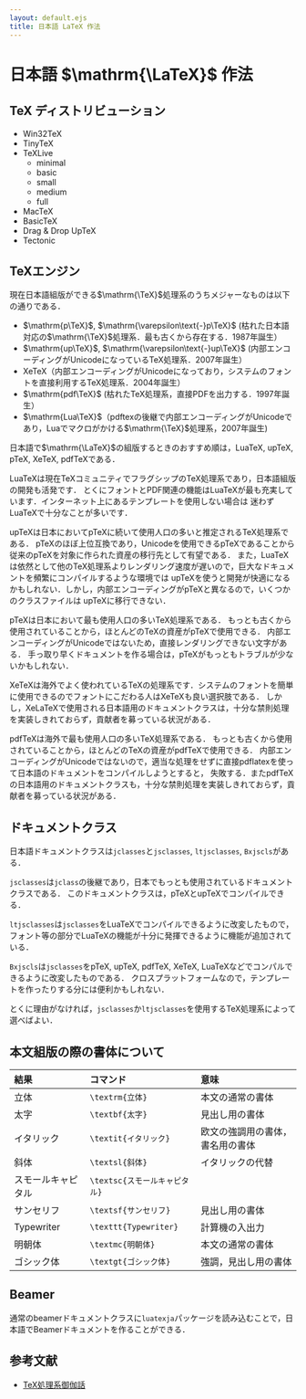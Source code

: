 ```yaml
---
layout: default.ejs
title: 日本語 LaTeX 作法
---
```


# 日本語 $\mathrm{\LaTeX}$ 作法

## TeX ディストリビューション

- Win32TeX
- TinyTeX
- TeXLive
  - minimal
  - basic
  - small
  - medium
  - full
- MacTeX
- BasicTeX
- Drag & Drop UpTeX
- Tectonic

## TeXエンジン

現在日本語組版ができる$\mathrm{\TeX}$処理系のうちメジャーなものは以下の通りである．

- $\mathrm{p\TeX}$, $\mathrm{\varepsilon\text{-}p\TeX}$ (枯れた日本語対応の$\mathrm{\TeX}$処理系．最も古くから存在する．1987年誕生）
- $\mathrm{up\TeX}$, $\mathrm{\varepsilon\text{-}up\TeX}$ (内部エンコーディングがUnicodeになっているTeX処理系．2007年誕生）
- XeTeX（内部エンコーディングがUnicodeになっており，システムのフォントを直接利用するTeX処理系．2004年誕生）
- $\mathrm{pdf\TeX}$ (枯れたTeX処理系，直接PDFを出力する．1997年誕生）
- $\mathrm{Lua\TeX}$（pdftexの後継で内部エンコーディングがUnicodeであり，Luaでマクロがかける$\mathrm{\TeX}$処理系，2007年誕生)

日本語で$\mathrm{\LaTeX}$の組版するときのおすすめ順は，LuaTeX, upTeX, pTeX, XeTeX, pdfTeXである．

LuaTeXは現在TeXコミュニティでフラグシップのTeX処理系であり，日本語組版の開発も活発です．
とくにフォントとPDF関連の機能はLuaTeXが最も充実しています．インターネット上にあるテンプレートを使用しない場合は
迷わずLuaTeXで十分なことが多いです．

upTeXは日本においてpTeXに続いて使用人口の多いと推定されるTeX処理系である．
pTeXのほぼ上位互換であり，Unicodeを使用できるpTeXであることから従来のpTeXを対象に作られた資産の移行先として有望である．
また，LuaTeXは依然として他のTeX処理系よりレンダリング速度が遅いので，巨大なドキュメントを頻繁にコンパイルするような環境では
upTeXを使うと開発が快適になるかもしれない．しかし，内部エンコーディングがpTeXと異なるので，いくつかのクラスファイルは
upTeXに移行できない．

pTeXは日本において最も使用人口の多いTeX処理系である．
もっとも古くから使用されていることから，ほとんどのTeXの資産がpTeXで使用できる．
内部エンコーディングがUnicodeではないため，直接レンダリングできない文字がある．
手っ取り早くドキュメントを作る場合は，pTeXがもっともトラブルが少ないかもしれない．

XeTeXは海外でよく使われているTeXの処理系です．システムのフォントを簡単に使用できるのでフォントにこだわる人はXeTeXも良い選択肢である．
しかし，XeLaTeXで使用される日本語用のドキュメントクラスは，十分な禁則処理を実装しきれておらず，貢献者を募っている状況がある．

pdfTeXは海外で最も使用人口の多いTeX処理系である．
もっとも古くから使用されていることから，ほとんどのTeXの資産がpdfTeXで使用できる．
内部エンコーディングがUnicodeではないので，適当な処理をせずに直接pdflatexを使って日本語のドキュメントをコンパイルしようとすると，
失敗する．またpdfTeXの日本語用のドキュメントクラスも，十分な禁則処理を実装しきれておらず，貢献者を募っている状況がある．

## ドキュメントクラス

日本語ドキュメントクラスは`jclasses`と`jsclasses`, `ltjsclasses`, `Bxjscls`がある．

`jsclasses`は`jclass`の後継であり，日本でもっとも使用されているドキュメントクラスである．
このドキュメントクラスは，pTeXとupTeXでコンパイルできる．

`ltjsclasses`は`jsclasses`をLuaTeXでコンパイルできるように改変したもので，
フォント等の部分でLuaTeXの機能が十分に発揮できるように機能が追加されている．

`Bxjscls`は`jsclasses`をpTeX, upTeX, pdfTeX, XeTeX, LuaTeXなどでコンパルできるように改変したものである． クロスプラットフォームなので，テンプレートを作ったりする分には便利かもしれない．

とくに理由がなければ，`jsclasses`か`ltjsclasses`を使用するTeX処理系によって選べばよい．

## 本文組版の際の書体について

| 結果 | コマンド | 意味 |
|:-----|:-------|:----|
| 立体 | `\textrm{立体}` | 本文の通常の書体 |
| 太字 | `\textbf{太字}` | 見出し用の書体 |
| イタリック | `\textit{イタリック}` | 欧文の強調用の書体，書名用の書体 |
| 斜体 | `\textsl{斜体}` | イタリックの代替 |
| スモールキャピタル | `\textsc{スモールキャピタル}` | 
| サンセリフ | `\textsf{サンセリフ}` | 見出し用の書体 |
| Typewriter | `\texttt{Typewriter}` | 計算機の入出力 |
| 明朝体 | `\textmc{明朝体}` | 本文の通常の書体 |
| ゴシック体 | `\textgt{ゴシック体}` | 強調，見出し用の書体 |

## Beamer

通常のbeamerドキュメントクラスに`luatexja`パッケージを読み込むことで，日本語でBeamerドキュメントを作ることができる．

## 参考文献
- [TeX処理系御伽話](https://web.archive.org/web/20190521132203/https://qiita.com/yyu/items/6404656f822ce14db935)
